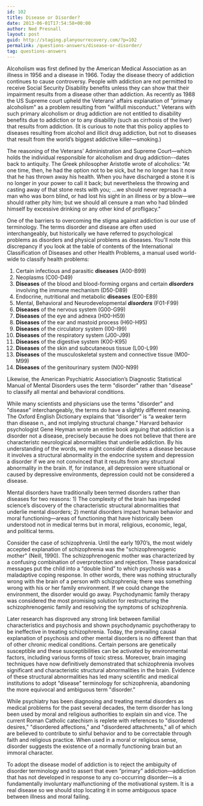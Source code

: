 ```yaml
---
id: 102
title: Disease or Disorder?
date: 2013-06-01T17:54:58+00:00
author: Ned Presnall
layout: post
guid: http://staging.planyourrecovery.com/?p=102
permalink: /questions-answers/disease-or-disorder/
tag: questions-answers
---
```

Alcoholism was first defined by the American Medical Association as an illness in 1956 and a disease in 1966. Today the disease theory of addiction continues to cause controversy. People with addiction are not permitted to receive Social Security Disability benefits unless they can show that their impairment results from a disease other than addiction. As recently as 1988 the US Supreme court upheld the Veterans’ affairs explanation of "primary alcoholism" as a problem resulting from "willfull misconduct." Veterans with such primary alcoholism or drug addiction are not entitled to disability benefits due to addiction or to any disability (such as cirrhosis of the liver) that results from addiction. (It is curious to note that this policy applies to diseases resulting from alcohol and illicit drug addiction, but not to diseases that result from the world’s biggest addictive killer—smoking.) <!--more--> 

The reasoning of the Veterans’ Administration and Supreme Court—which holds the individual responsible for alcoholism and drug addiction--dates back to antiquity. The Greek philosopher Aristotle wrote of alcoholics: "At one time, then, he had the option not to be sick, but he no longer has it now that he has thrown away his health. When you have discharged a stone it is no longer in your power to call it back; but nevertheless the throwing and casting away of that stone rests with you; …we should never reproach a man who was born blind, or had lost his sight in an illness or by a blow—we should rather pity him; but we should all censure a man who had blinded himself by excessive drinking or any other kind of profligacy."

One of the barriers to overcoming the stigma against addiction is our use of terminology. The terms disorder and disease are often used interchangeably, but historically we have referred to psychological problems as disorders and physical problems as diseases. You'll note this discrepancy if you look at the table of contents of the International Classification of Diseases and other Health Problems, a manual used world-wide to classify health problems:

1. Certain infectious and parasitic **diseases** (A00-B99)
2. Neoplasms (C00-D49)
3. **Diseases** of the blood and blood-forming organs and certain _**disorders**_ involving the immune mechanism (D50-D89)
4. Endocrine, nutritional and metabolic **diseases** (E00-E89)
5. Mental, Behavioral and Neurodevelopmental _**disorders**_ (F01-F99)
6. **Diseases** of the nervous system (G00-G99)
7. **Diseases** of the eye and adnexa (H00-H59)
8. **Diseases** of the ear and mastoid process (H60-H95)
9. **Diseases** of the circulatory system (I00-I99)
10. **Diseases** of the respiratory system (J00-J99)
11. **Diseases** of the digestive system (K00-K95)
12. **Diseases** of the skin and subcutaneous tissue (L00-L99)
13. **Diseases** of the musculoskeletal system and connective tissue (M00-M99)
14. **Diseases** of the genitourinary system (N00-N99)

Likewise, the American Psychiatric Association’s Diagnostic Statistical Manual of Mental Disorders uses the term "disorder" rather than "disease" to classify all mental and behavioral conditions.

While many scientists and physicians use the terms "disorder" and "disease" interchangeably, the terms do have a slightly different meaning. The Oxford English Dictionary explains that “disorder” is “a weaker term than disease n., and not implying structural change." Harvard behavior psychologist Gene Heyman wrote an entire book arguing that addiction is a disorder not a disease, precisely because he does not believe that there are characteristc neurological abnormalities that underlie addiction. By his understanding of the words, we might consider diabetes a disease because it involves a structural abnormality in the endocrine system and depression a disorder if we are not convinced that it results from any structural abnormality in the brain. If, for instance, all depression were situational or caused by depressive environments, depression could not be considered a disease.

Mental disorders have traditionally been termed disorders rather than diseases for two reasons: 1) The complexity of the brain has impeded science&#8217;s discovery of the characteristic structural abnormalities that underlie mental disorders; 2) mental disorders impact human behavior and moral functioning—areas of functioning that have historically been understood not in medical terms but in moral, religious, economic, legal, and political terms.

Consider the case of schizophrenia. Until the early 1970’s, the most widely accepted explanation of schizophrenia was the "schizophrenogenic mother" (Neill, 1990). The schizophrenogenic mother was characterized by a confusing combination of overprotection and rejection. These paradoxical messages put the child into a “double bind” to which psychosis was a maladaptive coping response. In other words, there was nothing structurally wrong with the brain of a person with schizophrenia; there was something wrong with his or her family environment. If we could change the environment, the disorder would go away. Psychodynamic family therapy was considered the most promising solution for restructuring the schizophrenogenic family and resolving the symptoms of schizophrenia.

Later research has disproved any strong link between familial characteristics and psychosis and shown psychodynamic psychotherapy to be ineffective in treating schizophrenia. Today, the prevailing causal explanation of psychosis and other mental disorders is no different than that of other chronic medical conditions. Certain persons are genetically susceptible and these susceptibilities can be activated by environmental factors, including various forms of toxic stress. Moreover, brain imaging techniques have now definitively demonstrated that schizophrenia involves significant and characteristic structural abnormalities in the brain. Evidence of these structural abnormalities has led many scientific and medical institutions to adopt “disease” terminology for schizophrenia, abandoning the more equivocal and ambiguous term "disorder."

While psychiatry has been diagnosing and treating mental disorders as medical problems for the past several decades, the term disorder has long been used by moral and religious authorities to explain sin and vice. The current Roman Catholic catechism is replete with references to "disordered desires," "disordered affections," and "disordered attachments," all of which are believed to contribute to sinful behavior and to be correctable through faith and religious practice. When used in a moral or religious sense, disorder suggests the existence of a normally functioning brain but an immoral character.

To adopt the disease model of addiction is to reject the ambiguity of disorder terminology and to assert that even “primary” addiction—addiction that has not developed in response to any co-occurring disorder—is a fundamentally involuntary malfunctioning of the motivational system. It is a real disease so we should stop locating it in some ambiguous space between illness and moral failing.
